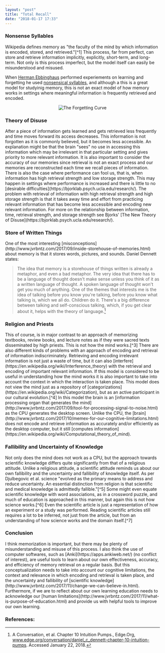 ```yaml
---
layout: "post"
title: "Total Recall"
date: "2018-01-17 17:33"
---
```


<h3>Nonsense Syllables</h3>
Wikipedia defines memory as "the faculty of the mind by which information is encoded, stored, and retrieved."[^1] This process, far from perfect, can store and retrieve information implicitly, explicitly, short-term, and long-term. Not only is this process imperfect, but the model itself can easily be misunderstood and misused.

When [Herman Ebbinghaus](https://en.wikipedia.org/wiki/Hermann_Ebbinghaus) performed experiements on learning and forgetting he used [nonsensical syllables](https://en.wikipedia.org/wiki/Forgetting_curve), and although a this is a great model for studyinig memory, this is not an exact model of how memory works in settings where meaningful information is frequently retrieved and encoded.<br>

<div style="text-align: center;">
<img src="https://upload.wikimedia.org/wikipedia/commons/4/4e/ForgettingCurve.svg" alt="The Forgetting Curve" title="The Forgetting Curve">
</div>

<h3>Theory of Disuse</h3>
After a piece of information gets learned and gets retrieved less frequently and time moves forward its access decreases. This information is not forgotten as it is commonly believed, but it becomes less accessible. An explanation might be that the brain "sees" no use in accessing this information which may be irrelevant in that particular setting and gives priority to more relevant information. It is also important to consider the accuracy of our memories since retrieval is not an exact process and our memories are reconstructed each time we recall pieces of information. There is also the case where performance can fool us, that is, when information has high retrieval strength and low storage strength. This may happen in settings where performance is increased and there is little to no [desirable difficulties](https://bjorklab.psych.ucla.edu/research/). The problem with retrieval of information with high retrieval strength and high storage strength is that it takes away time and effort from practicing relevant information that has become less accessible and encoding new relevant information. For more on the relationship between information, time, retrieval strength, and storage strength see Bjorks' [The New Theory of Disuse](https://bjorklab.psych.ucla.edu/research/).

<h3>Store of Written Things</h3>
One of the most interesting [misconceptions](http://www.jvrbntz.com/2017/09/inside-storehouse-of-memories.html) about memory is that it stores words, pictures, and sounds. Daniel Dennett states:

>The idea that memory is a storehouse of things written is already a metaphor, and even a bad metaphor. The very idea that there has to be a language of thought doesn't make sense unless you think of it as a written language of thought. A spoken language of thought won't get you much of anything. One of the themes that interests me is the idea of talking before you know you're talking, before you know what talking is, which we all do. Children do it. There's a big difference between talking and self-conscious talking, which, if you get clear about it, helps with the theory of language.[^2]

<h3>Religion and Priests</h3>
This of course, is in major contrast to an approach of memorizing textbooks, review books, and lecture notes as if they were sacred texts disseminated by high priests. This is not how the mind works.[^3] There are also different kinds of problems with an approach of encoding and retrieval of information indiscriminately. Retrieving and encoding irrelevant information is not just a waste of time, but it can also [interfere](https://en.wikipedia.org/wiki/Interference_theory) with the retrieval and encoding of important relevant information. If this model is considered to be useful in understanding how the mind works it is also important to take into account the context in which the interaction is taken place. This model does not view the mind just as a repository of [categorizations](https://en.wikipedia.org/wiki/Categorization), but as an active participant in our cultural evolution.[^4] In this model the brain is an [information processing organ that generates the mind](http://www.jvrbntz.com/2017/09/tool-for-processing-signal-to-noise.html) as the CPU generates the desktop screen. Unlike the CPU, the [brain](http://www.jvrbntz.com/2017/10/memex-for-our-cognitive-limitations.html) does not encode and retrieve information as accurately and/or efficiently as the desktop computer, but it still [computes information](https://en.wikipedia.org/wiki/Computational_theory_of_mind).<br> 

<h3>Fallibility and Uncertainty of Knowledge</h3>
Not only does the mind does not work as a CPU, but the approach towards scientific knowledge differs quite significantly from that of a religious attitude. Unlike a religious attitude, a scientific attitude reminds us about our own fallibility and the uncertainty and fallibility of knowledge itself. As per Djulbegovic et al. science "evolved as the primary means to address and reduce uncertainty. An essential distinction from religion is that scientific and medical knowledge is admittedly fallible."[^5] Some might even equate scientific knowledge with word associations, as in a crossword puzzle, and much of education is approached in this manner, but again this is not how science works.[^6] Even the scientific article is just a representation of how an experiment or a study was performed. Reading scientific articles still requires a lot to be inferred, not just from the article, but from an understanding of how science works and the domain itself.[^7] 

<h3>Conclusion</h3>
I think memorization is important, but there may be plenty of misunderstanding and misuse of this process. I also think the use of computer softwares, such as [Anki](https://apps.ankiweb.net/) (no conflict of interest), are useful tools to learn about our own effectiveness, accuracy, and efficiency of memory retrieval on a regular basis. But this conceptualization needs to take into account our cognitive limitations, the context and relevance in which encoding and retrieval is taken place, and the uncertainty and fallibility of [scientific knowledge](http://www.jvrbntz.com/2017/11/change-we-can-believe-in.html). Furthermore, if we are to reflect about our own learning education needs to acknowledge our [human limitations](http://www.jvrbntz.com/2017/11/what-is-purpose-of-education.html) and provide us with helpful tools to improve our own learning.<br>

<h3>References:</h3>

[^1]: Memory. (2018, January 19). In Wikipedia, The Free Encyclopedia. Retrieved January 20, 2018, from https://en.wikipedia.org/w/index.php?title=Memory&oldid=821336357

[^2]: A Conversation, et al. Chapter 10 Intuition Pumps., Edge.Org, www.edge.org/conversation/daniel_c_dennett-chapter-10-intuition-pumps. Accessed January 22, 2018.

[^3]: Pinker, S. (2009). How the Mind Works (1997/2009) (2009th ed.) . New York, NY: W. W. Norton & Company.

[^4]: Dennett, D., From bacteria to Bach and back: the evolution of minds., New York, W.W. Norton & Company., 2017 

[^5]: Djulbegovic, B., Hozo, I., and Greenland, S., Uncertainty in Clinical Medicine. Philosophy of Medicine 16 (2011): 299.

[^6]: Sokal, A., Bricmont, J., Fashionable Nonsense: Postmodern Intellectuals' Abuse of Science., New York : Picador USA, 1998.

[^7]: Howitt, S. M. and Wilson, A. N. (2014), Revisiting “Is the scientific paper a fraud?”. EMBO rep, 15: 481–484. doi:10.1002/embr.201338302
